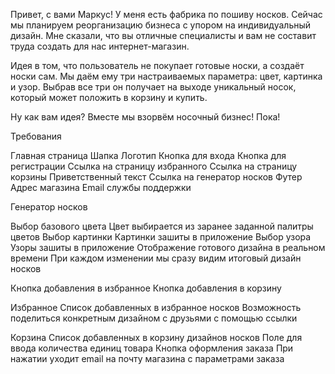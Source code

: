 
Привет, с вами Маркус! У меня есть фабрика по пошиву носков. Сейчас мы планируем реорганизацию бизнеса с упором на индивидуальный дизайн. Мне сказали, что вы отличные специалисты и вам не составит труда создать для нас интернет-магазин.

Идея в том, что пользователь не покупает готовые носки, а создаёт носки сам. Мы даём ему три настраиваемых параметра: цвет, картинка и узор. Выбрав все три он получает на выходе уникальный носок, который может положить в корзину и купить.

Ну как вам идея? Вместе мы взорвём носочный бизнес! Пока!

Требования

Главная страница
  Шапка
  Логотип
  Кнопка для входа
  Кнопка для регистрации
  Ссылка на страницу избранного
  Ссылка на страницу корзины
Приветственный текст
Ссылка на генератор носков
Футер
  Адрес магазина
  Email службы поддержки
  
Генератор носков

Выбор базового цвета
  Цвет выбирается из заранее заданной палитры цветов
Выбор картинки
  Картинки зашиты в приложение
Выбор узора
  Узоры зашиты в приложение
Отображение готового дизайна в реальном времени
  При каждом изменении мы сразу видим итоговый дизайн носков

Кнопка добавления в избранное
Кнопка добавления в корзину

Избранное
    Список добавленных в избранное носков
    Возможность поделиться конкретным дизайном с друзьями с помощью ссылки

  Корзина
Список добавленных в корзину дизайнов носков
Поле для ввода количества единиц товара
Кнопка оформления заказа
При нажатии уходит email на почту магазина с параметрами заказа
